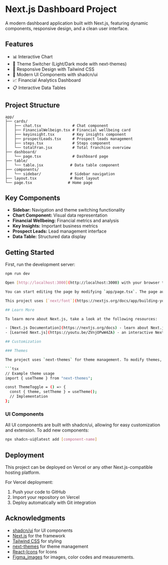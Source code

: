 # Next.js Dashboard Project

A modern dashboard application built with Next.js, featuring dynamic components, responsive design, and a clean user interface.

## Features

- 📊 Interactive Chart
- 🎨 Theme Switcher (Light/Dark mode with next-themes)
- 📱 Responsive Design with Tailwind CSS
- 🧩 Modern UI Components with shadcn/ui
- 📈 Financial Analytics Dashboard
- 📋 Interactive Data Tables

## Project Structure

```
app/
├── cards/
│   ├── chat.tsx              # Chat component
│   ├── FinancialWelbeign.tsx # Financial wellbeing card
│   ├── keyinsight.tsx        # Key insights component
│   ├── prospectLeads.tsx     # Prospect leads management
│   ├── steps.tsx             # Steps component
│   └── totalFran.jsx         # Total franchise overview
├── dashboard/
│   └── page.tsx              # Dashboard page
├── table/
│   └── table.jsx            # Data table component
├── components/
│   └── sidebar/             # Sidebar navigation
├── layout.tsx               # Root layout
└── page.tsx                # Home page
```

## Key Components

- **Sidebar:** Navigation and theme switching functionality
- **Chart Component:** Visual data representation
- **Financial Wellbeing:** Financial metrics and analysis
- **Key Insights:** Important business metrics
- **Prospect Leads:** Lead management interface
- **Data Table:** Structured data display

## Getting Started

First, run the development server:

````bash
npm run dev

Open [http://localhost:3000](http://localhost:3000) with your browser to see the result.

You can start editing the page by modifying `app/page.tsx`. The page auto-updates as you edit the file.

This project uses [`next/font`](https://nextjs.org/docs/app/building-your-application/optimizing/fonts) to automatically optimize and load [Geist](https://vercel.com/font), a new font family for Vercel.

## Learn More

To learn more about Next.js, take a look at the following resources:

- [Next.js Documentation](https://nextjs.org/docs) - learn about Next.js features and API.
- [Learned Next.js](https://youtu.be/ZVnjOPwW4ZA) - an interactive Next.js tutorial.

## Customization

### Themes

The project uses `next-themes` for theme management. To modify themes, adjust the theme provider settings in your components:

```tsx
// Example theme usage
import { useTheme } from "next-themes";

const ThemeToggle = () => {
  const { theme, setTheme } = useTheme();
  // Implementation
};
````

### UI Components

All UI components are built with shadcn/ui, allowing for easy customization and extension. To add new components:

```bash
npx shadcn-ui@latest add [component-name]
```

## Deployment

This project can be deployed on Vercel or any other Next.js-compatible hosting platform.

For Vercel deployment:

1. Push your code to GitHub
2. Import your repository on Vercel
3. Deploy automatically with Git integration

## Acknowledgments

- [shadcn/ui](https://ui.shadcn.com/) for UI components
- [Next.js](https://nextjs.org/) for the framework
- [Tailwind CSS](https://tailwindcss.com/) for styling
- [next-themes](https://github.com/pacocoursey/next-themes) for theme management
- [React-Icons](https://react-icons.github.io/react-icons/) for Icons
- [Figma_images](https://www.figma.com/design/Z8s2h3aiFdLBJeUMHoWKWI/frontend-weframetech?node-id=1-5937&t=RwOtQwUX52ILtVvS-0) for images, color codes and measurements.
